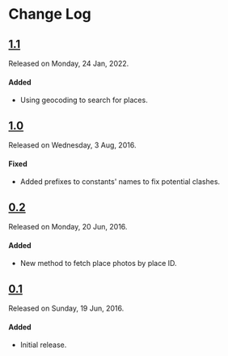 # Change Log

## [1.1](https://github.com/sdpjswl/ASJGooglePlaces/releases/tag/1.1)
Released on Monday, 24 Jan, 2022.

#### Added
* Using geocoding to search for places.

## [1.0](https://github.com/sdpjswl/ASJGooglePlaces/releases/tag/1.0)
Released on Wednesday, 3 Aug, 2016.

#### Fixed
* Added prefixes to constants' names to fix potential clashes.

## [0.2](https://github.com/sdpjswl/ASJGooglePlaces/releases/tag/0.2)
Released on Monday, 20 Jun, 2016.

#### Added
* New method to fetch place photos by place ID.

## [0.1](https://github.com/sdpjswl/ASJGooglePlaces/releases/tag/0.1)
Released on Sunday, 19 Jun, 2016.

#### Added
* Initial release.
